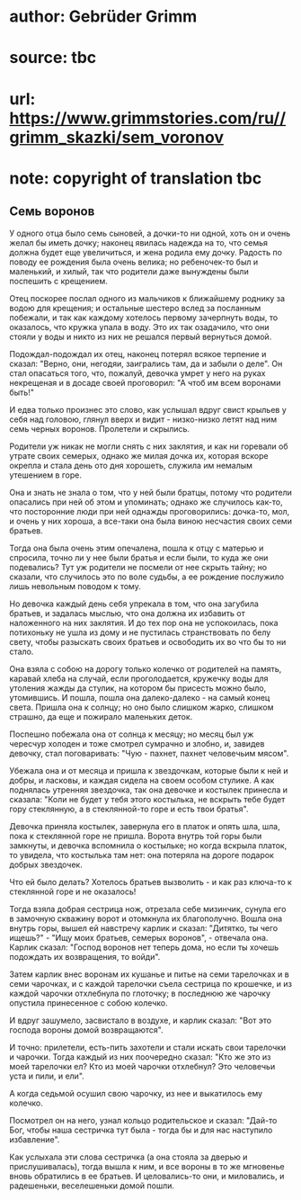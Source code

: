 # author: Gebrüder Grimm
# source: tbc
# url: https://www.grimmstories.com/ru//grimm_skazki/sem_voronov
# note: copyright of translation tbc

## Семь воронов 

У одного отца было семь сыновей, а дочки-то ни одной, хоть он и очень
желал бы иметь дочку; наконец явилась надежда на то, что семья должна
будет еще увеличиться, и жена родила ему дочку. Радость по поводу ее
рождения была очень велика; но ребеночек-то был и маленький, и хилый,
так что родители даже вынуждены были поспешить с крещением.

Отец поскорее послал одного из мальчиков к ближайшему роднику за водою
для крещения; и остальные шестеро вслед за посланным побежали, и так как
каждому хотелось первому зачерпнуть воды, то оказалось, что кружка упала
в воду. Это их так озадачило, что они стояли у воды и никто из них не
решался первый вернуться домой.

Подождал-подождал их отец, наконец потерял всякое терпение и сказал:
"Верно, они, негодяи, заигрались там, да и забыли о деле". Он стал
опасаться того, что, пожалуй, девочка умрет у него на руках некрещеная и
в досаде своей проговорил: "А чтоб им всем воронами быть!"

И едва только произнес это слово, как услышал вдруг свист крыльев у себя
над головою, глянул вверх и видит - низко-низко летят над ним семь
черных воронов. Пролетели и скрылись.

Родители уж никак не могли снять с них заклятия, и как ни горевали об
утрате своих семерых, однако же милая дочка их, которая вскоре окрепла и
стала день ото дня хорошеть, служила им немалым утешением в горе.

Она и знать не знала о том, что у ней были братцы, потому что родители
опасались при ней об этом и упоминать; однако же случилось как-то, что
посторонние люди при ней однажды проговорились: дочка-то, мол, и очень у
них хороша, а все-таки она была виною несчастия своих семи братьев.

Тогда она была очень этим опечалена, пошла к отцу с матерью и спросила,
точно ли у нее были братья и если были, то куда же они подевались? Тут
уж родители не посмели от нее скрыть тайну; но сказали, что случилось
это по воле судьбы, а ее рождение послужило лишь невольным поводом к
тому.

Но девочка каждый день себя упрекала в том, что она загубила братьев, и
задалась мыслью, что она должна их избавить от наложенного на них
заклятия. И до тех пор она не успокоилась, пока потихоньку не ушла из
дому и не пустилась странствовать по белу свету, чтобы разыскать своих
братьев и освободить их во что бы то ни стало.

Она взяла с собою на дорогу только колечко от родителей на память,
каравай хлеба на случай, если проголодается, кружечку воды для утоления
жажды да стулик, на котором бы присесть можно было, утомившись. И пошла,
пошла она далеко-далеко - на самый конец света. Пришла она к солнцу; но
оно было слишком жарко, слишком страшно, да еще и пожирало маленьких
деток.

Поспешно побежала она от солнца к месяцу; но месяц был уж чересчур
холоден и тоже смотрел сумрачно и злобно, и, завидев девочку, стал
поговаривать: "Чую - пахнет, пахнет человечьим мясом".

Убежала она и от месяца и пришла к звездочкам, которые были к ней и
добры, и ласковы, и каждая сидела на своем особом стулике. А как
поднялась утренняя звездочка, так она девочке и костылек принесла и
сказала: "Коли не будет у тебя этого костылька, не вскрыть тебе будет
гору стеклянную, а в стеклянной-то горе и есть твои братья".

Девочка приняла костылек, завернула его в платок и опять шла, шла, пока
к стеклянной горе не пришла. Ворота внутрь той горы были замкнуты, и
девочка вспомнила о костыльке; но когда вскрыла платок, то увидела, что
костылька там нет: она потеряла на дороге подарок добрых звездочек.

Что ей было делать? Хотелось братьев вызволить - и как раз ключа-то к
стеклянной горе и не оказалось!

Тогда взяла добрая сестрица нож, отрезала себе мизинчик, сунула его в
замочную скважину ворот и отомкнула их благополучно. Вошла она внутрь
горы, вышел ей навстречу карлик и сказал: "Дитятко, ты чего ищешь?" -
"Ищу моих братьев, семерых воронов", - отвечала она. Карлик сказал:
"Господ воронов нет теперь дома, но если ты хочешь подождать их
возвращения, то войди".

Затем карлик внес воронам их кушанье и питье на семи тарелочках и в семи
чарочках, и с каждой тарелочки съела сестрица по крошечке, и из каждой
чарочки отхлебнула по глоточку; в последнюю же чарочку опустила
принесенное с собою колечко.

И вдруг зашумело, засвистало в воздухе, и карлик сказал: "Вот это
господа вороны домой возвращаются".

И точно: прилетели, есть-пить захотели и стали искать свои тарелочки и
чарочки. Тогда каждый из них поочередно сказал: "Кто же это из моей
тарелочки ел? Кто из моей чарочки отхлебнул? Это человечьи уста и пили,
и ели".

А когда седьмой осушил свою чарочку, из нее и выкатилось ему колечко.

Посмотрел он на него, узнал кольцо родительское и сказал: "Дай-то Бог,
чтобы наша сестричка тут была - тогда бы и для нас наступило
избавление".

Как услыхала эти слова сестричка (а она стояла за дверью и
прислушивалась), тогда вышла к ним, и все вороны в то же мгновенье вновь
обратились в ее братьев. И целовались-то они, и миловались, и
радешеньки, веселешеньки домой пошли.
